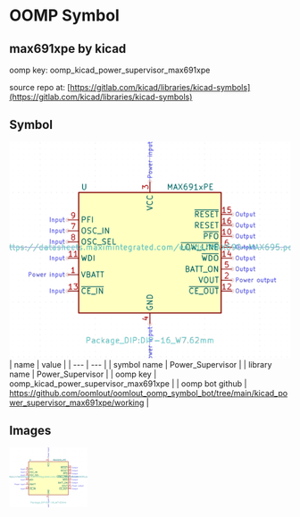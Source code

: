 # OOMP Symbol  
## max691xpe  by kicad  
  
oomp key: oomp_kicad_power_supervisor_max691xpe  
  
source repo at: [https://gitlab.com/kicad/libraries/kicad-symbols](https://gitlab.com/kicad/libraries/kicad-symbols)  
## Symbol  
  
[![working.png](working_600.png)](working.png)  
| name | value | 
| --- | --- | 
| symbol name | Power_Supervisor | 
| library name | Power_Supervisor | 
| oomp key | oomp_kicad_power_supervisor_max691xpe | 
| oomp bot github | https://github.com/oomlout/oomlout_oomp_symbol_bot/tree/main/kicad_power_supervisor_max691xpe/working | 
## Images  
  
[![working.png](working_140.png)](working.png)  
